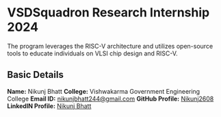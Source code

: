 #  VSDSquadron Research Internship 2024

The program leverages the RISC-V architecture and utilizes open-source tools to educate individuals on VLSI chip design and RISC-V.

##  Basic Details

**Name:** Nikunj Bhatt
**College:** Vishwakarma Government Engineering College
**Email ID:** nikunjbhatt244@gmail.com
**GitHub Profile:** [Nikunj2608](https://github.com/Nikunj2608)  
**LinkedIN Profile:** [Nikunj Bhatt](www.linkedin.com/in/nikunj-bhatt-842845273)
